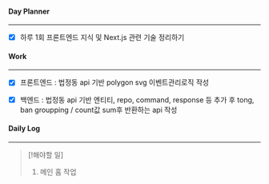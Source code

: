 
#### Day Planner
---
- [x] 하루 1회 프론트엔드 지식 및 Next.js 관련 기술 정리하기


#### Work
---
- [x] 프론트엔드 : 법정동 api 기반 polygon svg 이벤트관리로직 작성
- [x] 백엔드 : 법정동 api 기반 엔티티, repo, command, response 등 추가 후 tong, ban groupping / count값 sum후 반환하는 api 작성


#### Daily Log
---
> [!해야할 일]
> 1. 메인 홈 작업




